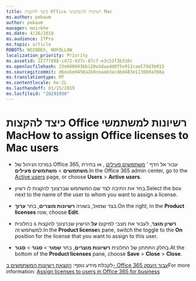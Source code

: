 ```yaml
---
title: כיצד להקצות Office רשיונות למשתמשי Mac
ms.author: pebaum
author: pebaum
manager: mnirkhe
ms.date: 4/26/2018
ms.audience: ITPro
ms.topic: article
ROBOTS: NOINDEX, NOFOLLOW
localization_priority: Priority
ms.assetid: 22777888-c472-437c-87cf-e3c52f3b310c
ms.openlocfilehash: 23e680603bb120a3daadd0f5e912cae570d3b915
ms.sourcegitcommit: d6ea5e9458a2b8ceaab3ac4bd483e1130b9a398a
ms.translationtype: MT
ms.contentlocale: he-IL
ms.lasthandoff: 01/15/2019
ms.locfileid: "28291936"
---
```

# <a name="how-to-assign-office-licenses-to-mac-users"></a><span data-ttu-id="e2181-102">כיצד להקצות Office רשיונות למשתמשי Mac</span><span class="sxs-lookup"><span data-stu-id="e2181-102">How to assign Office licenses to Mac users</span></span>

- <span data-ttu-id="e2181-103">במרכז הניהול של Office 365, עבור אל הדף ' [משתמשים פעילים](https://go.microsoft.com/fwlink/p/?linkid=834822) , או בחירת **משתמשים** \> **משתמשים פעילים**.</span><span class="sxs-lookup"><span data-stu-id="e2181-103">In the Office 365 admin center, go to the [Active users](https://go.microsoft.com/fwlink/p/?linkid=834822) page, or choose **Users** \> **Active users**.</span></span>
    
- <span data-ttu-id="e2181-104">בחר את התיבה לצד שם המשתמש שברצונך להקצות לו רשיון.</span><span class="sxs-lookup"><span data-stu-id="e2181-104">Select the box next to the name of the user to whom you want to assign a license.</span></span>
    
- <span data-ttu-id="e2181-105">בצד שמאל, בשורה **רשיונות מוצרים**, בחר **ערוך**.</span><span class="sxs-lookup"><span data-stu-id="e2181-105">On the right, in the **Product licenses** row, choose **Edit**.</span></span>
    
- <span data-ttu-id="e2181-106">בחלונית s **רשיון מוצר**, לעבור את מצבי למיקום **על** הרשיון שברצונך להקצות למשתמש זה.</span><span class="sxs-lookup"><span data-stu-id="e2181-106">In the **Product license**s pane, switch the toggle to the **On** position for the license that you want to assign to this user.</span></span> 
    
- <span data-ttu-id="e2181-107">בחלק התחתון של החלונית **רשיונות מוצרים**, בחר **שמור** \> **סגור** \> **סגור**.</span><span class="sxs-lookup"><span data-stu-id="e2181-107">At the bottom of the **Product licenses** pane, choose **Save** \> **Close** \> **Close**.</span></span>
    
<span data-ttu-id="e2181-108">לקבלת מידע נוסף: [הקצאת רשיונות המשתמשים ב- Office 365 עבור העסק](.md)</span><span class="sxs-lookup"><span data-stu-id="e2181-108">For more information: [Assign licenses to users in Office 365 for business](.md)</span></span>
  

